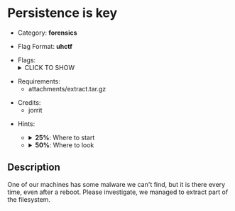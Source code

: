 # Persistence is key

<!-- crypto, forensics, osint, reversing, stegano, websec, misc -->
* Category: **forensics**

<!-- * "uhctf{...}": must match regex "uhctf{([a-z0-9]+-)*[0-9a-f]{6}}" -->
<!-- * "free-form": anything goes, mention in description what to look for -->
* Flag Format: **uhctf**

<!-- {{FLAG_TYPE}} can be "static" or "regex" -->
* Flags: <details><summary>CLICK TO SHOW</summary><ul><ul>
<li>static: <code>uhctf{P3rs1st4nc3_1s_h4rd_t0_h1d3}</code></li>
</ul></ul></details>


<!-- Use the challenge's display names, not the folder names -->
* Requirements:
    * attachments/extract.tar.gz

<!-- Only enter people's first name in lowercase, it will be changed later -->
* Credits:
    * jorrit

<!-- {{HINT_COST}} is a percentage of the challenge's total value -->
<!-- {{HINT_DESCRIPTION}} explains what exactly the hint will help with -->
* Hints: <ul><ul>
<li><details>
    <summary><strong>25%</strong>: Where to start</summary>
    It would be a good idea to look at ways to create a persistent service on linux.
</details></li>
<li><details>
    <summary><strong>50%</strong>: Where to look</summary>
    Systemd seems like a good way to create a persistent service.
</details></li>
</ul></ul>

## Description
<!-- HTML can be used here if needed -->
One of our machines has some malware we can't find, but it is there every time, even after a reboot. Please investigate, we managed to extract part of the filesystem.